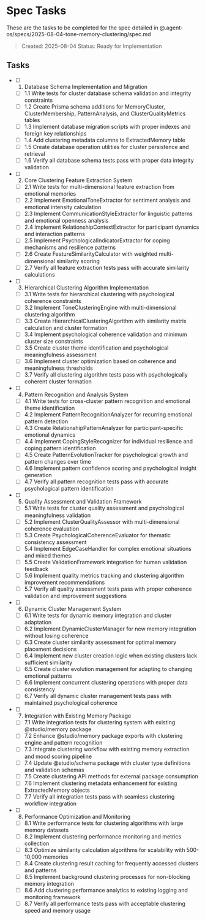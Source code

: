 # Spec Tasks

These are the tasks to be completed for the spec detailed in @.agent-os/specs/2025-08-04-tone-memory-clustering/spec.md

> Created: 2025-08-04
> Status: Ready for Implementation

## Tasks

- [ ] 1. Database Schema Implementation and Migration
  - [ ] 1.1 Write tests for cluster database schema validation and integrity constraints
  - [ ] 1.2 Create Prisma schema additions for MemoryCluster, ClusterMembership, PatternAnalysis, and ClusterQualityMetrics tables
  - [ ] 1.3 Implement database migration scripts with proper indexes and foreign key relationships
  - [ ] 1.4 Add clustering metadata columns to ExtractedMemory table
  - [ ] 1.5 Create database operation utilities for cluster persistence and retrieval
  - [ ] 1.6 Verify all database schema tests pass with proper data integrity validation

- [ ] 2. Core Clustering Feature Extraction System
  - [ ] 2.1 Write tests for multi-dimensional feature extraction from emotional memories
  - [ ] 2.2 Implement EmotionalToneExtractor for sentiment analysis and emotional intensity calculation
  - [ ] 2.3 Implement CommunicationStyleExtractor for linguistic patterns and emotional openness analysis
  - [ ] 2.4 Implement RelationshipContextExtractor for participant dynamics and interaction patterns
  - [ ] 2.5 Implement PsychologicalIndicatorExtractor for coping mechanisms and resilience patterns
  - [ ] 2.6 Create FeatureSimilarityCalculator with weighted multi-dimensional similarity scoring
  - [ ] 2.7 Verify all feature extraction tests pass with accurate similarity calculations

- [ ] 3. Hierarchical Clustering Algorithm Implementation
  - [ ] 3.1 Write tests for hierarchical clustering with psychological coherence constraints
  - [ ] 3.2 Implement ToneClusteringEngine with multi-dimensional clustering algorithm
  - [ ] 3.3 Create HierarchicalClusteringAlgorithm with similarity matrix calculation and cluster formation
  - [ ] 3.4 Implement psychological coherence validation and minimum cluster size constraints
  - [ ] 3.5 Create cluster theme identification and psychological meaningfulness assessment
  - [ ] 3.6 Implement cluster optimization based on coherence and meaningfulness thresholds
  - [ ] 3.7 Verify all clustering algorithm tests pass with psychologically coherent cluster formation

- [ ] 4. Pattern Recognition and Analysis System
  - [ ] 4.1 Write tests for cross-cluster pattern recognition and emotional theme identification
  - [ ] 4.2 Implement PatternRecognitionAnalyzer for recurring emotional pattern detection
  - [ ] 4.3 Create RelationshipPatternAnalyzer for participant-specific emotional dynamics
  - [ ] 4.4 Implement CopingStyleRecognizer for individual resilience and coping pattern identification
  - [ ] 4.5 Create PatternEvolutionTracker for psychological growth and pattern changes over time
  - [ ] 4.6 Implement pattern confidence scoring and psychological insight generation
  - [ ] 4.7 Verify all pattern recognition tests pass with accurate psychological pattern identification

- [ ] 5. Quality Assessment and Validation Framework
  - [ ] 5.1 Write tests for cluster quality assessment and psychological meaningfulness validation
  - [ ] 5.2 Implement ClusterQualityAssessor with multi-dimensional coherence evaluation
  - [ ] 5.3 Create PsychologicalCoherenceEvaluator for thematic consistency assessment
  - [ ] 5.4 Implement EdgeCaseHandler for complex emotional situations and mixed themes
  - [ ] 5.5 Create ValidationFramework integration for human validation feedback
  - [ ] 5.6 Implement quality metrics tracking and clustering algorithm improvement recommendations
  - [ ] 5.7 Verify all quality assessment tests pass with proper coherence validation and improvement suggestions

- [ ] 6. Dynamic Cluster Management System
  - [ ] 6.1 Write tests for dynamic memory integration and cluster adaptation
  - [ ] 6.2 Implement DynamicClusterManager for new memory integration without losing coherence
  - [ ] 6.3 Create cluster similarity assessment for optimal memory placement decisions
  - [ ] 6.4 Implement new cluster creation logic when existing clusters lack sufficient similarity
  - [ ] 6.5 Create cluster evolution management for adapting to changing emotional patterns
  - [ ] 6.6 Implement concurrent clustering operations with proper data consistency
  - [ ] 6.7 Verify all dynamic cluster management tests pass with maintained psychological coherence

- [ ] 7. Integration with Existing Memory Package
  - [ ] 7.1 Write integration tests for clustering system with existing @studio/memory package
  - [ ] 7.2 Enhance @studio/memory package exports with clustering engine and pattern recognition
  - [ ] 7.3 Integrate clustering workflow with existing memory extraction and mood scoring pipeline
  - [ ] 7.4 Update @studio/schema package with cluster type definitions and validation schemas
  - [ ] 7.5 Create clustering API methods for external package consumption
  - [ ] 7.6 Implement clustering metadata enhancement for existing ExtractedMemory objects
  - [ ] 7.7 Verify all integration tests pass with seamless clustering workflow integration

- [ ] 8. Performance Optimization and Monitoring
  - [ ] 8.1 Write performance tests for clustering algorithms with large memory datasets
  - [ ] 8.2 Implement clustering performance monitoring and metrics collection
  - [ ] 8.3 Optimize similarity calculation algorithms for scalability with 500-10,000 memories
  - [ ] 8.4 Create clustering result caching for frequently accessed clusters and patterns
  - [ ] 8.5 Implement background clustering processes for non-blocking memory integration
  - [ ] 8.6 Add clustering performance analytics to existing logging and monitoring framework
  - [ ] 8.7 Verify all performance tests pass with acceptable clustering speed and memory usage
